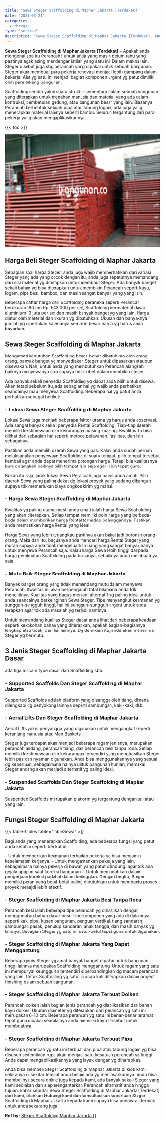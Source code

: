```yaml
---
title: "Sewa Steger Scaffolding di Maphar Jakarta [Terdekat]"
date: "2024-05-21"
categories: 
  - "harga"
type: "service"
description: "Sewa Steger Scaffolding di Maphar Jakarta [Terdekat]. Anda bisa membeli Steger Scaffolding di Maphar Jakarta di kios kami, sekiranya di sekitar tempat anda b..."
---
```


**Sewa Steger Scaffolding di Maphar Jakarta \[Terdekat\]** – Apakah anda mengenal apa itu Perancah? untuk anda yang masih belum tahu yang pastinya agak asing mendengar istilah yang satu ini. Dalam makna lain, Steger disebut juga sbg perancah yang dipakai untuk sebuah bangunan. Steger akan membuat para pekerja renovasi menjadi lebih gampang dalam bekerja. Alat yg satu ini menjadi bagian komponen urgent yg patut dimiliki oleh para tukang bangunan.

Scaffolding sendiri yakni suatu struktur sementara dalam sebuah bangunan yang diterapkan untuk menahan manusia dan material yang ada dalam kontruksi, pembetulan gedung, atau bangunan besar yang lain. Biasanya Perancah berbentuk sebuah pipa atau tabung logam, ada juga yang menerapkan material lainnya seperti bambu. Seluruh tergantung dari para pekerja yang akan mengaplikasikannya.

{{< toc >}}

![Sewa Steger Scaffolding di Maphar Jakarta [Terdekat]](/images/sewa-scaffolding-steger-02.png)

## Harga Beli Steger Scaffolding di Maphar Jakarta

Sebagian soal harga Steger, anda juga wajib memperhatikan dari variasi Steger yang ada yang cocok dengan itu, anda juga sepatutnya memandang dari sisi material yg diterapkan untuk membaut Steger. Ada banyak banget sekali bahan yg bisa diterapkan untuk membikin Perancah seperti kayu, logam, pipa besi, bamboo, dan masih sangat banyak yang yang lain.

Beberapa daftar harga dari Scaffolding beraneka seperti Perancah berukuran 190 cm Rp. 633.000 per set, Scaffolding bermaterial dasar aluminium 13 juta per set dan masih banyak banget yg yang lain. Harga diatur oleh material dan ukuran yg dibutuhkan. Ukuran dan banyaknya jumlah yg diperlukan karenanya semakin besar harga yg harus anda bayarkan.

## Sewa Steger Scaffolding di Maphar Jakarta

Mengamati kebutuhan Scaffolding benar-benar dibutuhkan oleh orang-orang, banyak banget yg menyediakan Steger untuk dipasarkan ataupun disewakan. Nah, untuk anda yang membutuhkan Perancah alangkah baiknya menyewanya saja supaya tidak ribet dalam membikin steger.

Ada banyak sekali penyedia Scaffolding yg dapat anda pilih untuk disewa. Akan tetapi sebelum itu, ada sebagian hal yg wajib anda perhatikan seandainya mau menyewa Scaffolding. Beberapa hal yg patut anda perhatikan sebagai berikut:

### \- Lokasi Sewa Steger Scaffolding di Maphar Jakarta

Lokasi Sewa juga menjadi beberapa faktor utama yg harus anda observasi. Ada sangat banyak sekali penyedia Rental Scaffolding. Tiap-tiap daerah memiliki keistimewaan dan kekurangan masing-masing. Kwalitas itu bisa dilihat dari sebagian hal seperti metode pelayanan, fasilitas, dan lain sebagainya.

Pastikan anda memilih daerah Sewa yang pas. Kalau anda sudah pernah melaksanakan penyewaan Scaffolding di suatu tempat, pilih tempat tersebut kembali agar anda dapat menerima potongan harga. Tetapi bila kualitasnya buruk alangkah baiknya pilih tempat lain saja agar lebih tepat guna.

Bukan itu saja, jarak lokasi Sewa Perancah juga harus anda amati. Pilih daerah Sewa yang paling dekat dg lokasi proyek yang sedang dibangun supaya tdk memerlukan biaya ongkos kirim yg mahal.

### \- Harga Sewa Steger Scaffolding di Maphar Jakarta

Kwalitas yg paling utama mesti anda amati ialah harga Sewa Scaffolding yang akan diterapkan. Setiap tempat memiliki poin harga yang berbeda-beda dalam memberikan harga Rental terhadap pelanggannya. Pastikan anda memastikan harga Rental yang ideal.

Harga Sewa yang lebih terjangkau pastinya akan bakal jadi buronan orang-orang. Maka dari itu, bagusnya anda mencari harga Rental Steger yang murah supaya anda tidak mengeluarkan uang yang sangat banyak hanya untuk menyewa Perancah saja. Kalau harga Sewa lebih tinggi daripada harga pembuatan Scaffolding pada biasanya, sebaiknya anda membuatnya saja.

### \- Mutu Baik Steger Scaffolding di Maphar Jakarta

Banyak banget orang yang tidak memandang mutu dalam menyewa Perancah. Kwalitas ini akan berpengaruh fatal bilamana anda tdk menelitinya. Kualitas yang bagus menjadi alternatif yg paling ideal untuk anda seandainya berkeinginan Sewa Steger. Tipe menyangkut keamanan yg sungguh-sungguh tinggi, hal ini sungguh-sungguh urgent untuk anda terapkan agar tdk ada masalah yg terjadi nantinya.

Untuk memandang kualitas Steger dapat anda lihat dari beberapa keadaan seperti kekokohan bahan yang diterapkan, apakah bagian-bagiannya lengkap atau tidak, dan hal lainnya. Dg demikian itu, anda akan menerima Steger yg bermutu.

## 3 Jenis Steger Scaffolding di Maphar Jakarta Dasar

ada tiga macam type dasar dari Scaffolding sbb:

### \- Supported Scaffolds Dan Steger Scaffolding di Maphar Jakarta

Supported Scaffolds adalah platform yang disangga oleh tiang, dimana dilengkapi dg penyokong lainnya seperti sambungan, kaki-kaki, dsb.

### \- Aerial Lifts Dan Steger Scaffolding di Maphar Jakarta

Aerial Lifts yakni penyangga yang digunakan untuk mengangkat seperti keranjang manusia atau Man Baskets

Steger juga terdapat akan menjadi beberapa ragam jenisnya, merupakan perancah andang, perancah tiang, dan perancah besi tanpa roda. Setiap memiliki keistimewaan dan kekurangan tersendiri yang menghasilkan Steger lebih pas dan nyaman digunakan. Anda bisa menggunakannya yang sesuai dg keperluan, sebagaimana halnya untuk bangunan hunian, memakai Steger andang akan menjadi alternatif yg paling ideal.

### \- Suspended Scaffolds Dan Steger Scaffolding di Maphar Jakarta

Suspended Scaffolds merupakan platform yg tergantung dengan tali atau yang lain.

## Fungsi Steger Scaffolding di Maphar Jakarta

{{< table-tables table="tableSewa" >}}

Bagi anda yang menerapkan Scaffolding, ada beberapa fungsi yang patut anda ketahui seperti berikut ini:

\- Untuk memberikan keamanan terhadap pekerja yg bisa menjamin keselamatan kerjanya. - Untuk mengamankan pekerja yang lain, sebagaimana halnya pekerja di bawah yang patut dilindungi agar tdk ada gejala apapun saat koreksi bangunan. - Untuk memudahkan dalam pengerjaan koreksi padahal dalam ketinggian. Dengan begitu, Steger memiliki peran yang betul-betul paling dibutuhkan untuk membantu proses proyek menajdi lebih efektif.

### \- Steger Scaffolding di Maphar Jakarta Besi Tanpa Roda

Perancah besi ialah beberapa tipe perancah yg dihasilkan dengan menggunakan bahan dasar besi. Tipe komponen yang ada di dalamnya seperti kaki pipa, kusen bangunan, penguat vertikal, tiang sandaran, sambungan pasak, penutup sandaran, anak tangga, dan masih banyak yg lainnya. Sebagian Steger yg satu ini betul-betul tepat guna untuk digunakan.

### \- Steger Scaffolding di Maphar Jakarta Yang Dapat Menggantung

Beberapa jenis Steger yg amat banyak banget dipakai untuk bangunan tinggi lainnya merupakan Scaffolding menggantung. Untuk ragam yang satu ini mempunyai keunggulan tersendiri diperbandingkan dg macam perancah yang lain. Untuk Scaffolding yg satu ini acap kali diterapkan dalam project finishing dalam sebuah bangunan.

### \- Steger Scaffolding di Maphar Jakarta Terbuat Dolken

Perancah dolken ialah bagian jenis perancah yg diaplikasikan dari bahan kayu dolken. Ukuran diameter yg diterapkan dari perancah yg satu ini merupakan 6-10 cm. Beberapa perancah yg satu ini benar-benar teramat tepat guna dipakai seandainya anda memiliki kayu tersebut untuk membuatnya.

### \- Steger Scaffolding di Maphar Jakarta Terbuat Pipa

Beberapa perancah yg satu ini terbuat dari pipa atau tabung logam yg bisa disusun sedemikian rupa akan menjadi satu kesatuan perancah yg tinggi. Anda dapat mengaplikasikannya yang layak dengan yg diharapkan.

Anda bisa membeli Steger Scaffolding di Maphar Jakarta di kios kami, sekiranya di sekitar tempat anda belum ada yg memasarkannya. Anda bisa membelinya secara online juga kepada kami, ada banyak sekali Steger yang kami sediakan dan siap mengantarkan Perancah alternatif anda hingga tujuan. kabar seputar Sewa Steger Scaffolding di Maphar Jakarta \[Terdekat\] dari kami, silahkan Hubungi kami dan konsultasikan keperluan Steger Scaffolding di Maphar Jakarta kepada kami supaya bisa penawran terbiak untuk anda sekarang juga.

**Ref by:** [Steger Scaffolding Maphar Jakarta []](https://id.wikipedia.org/wiki/Steger)
